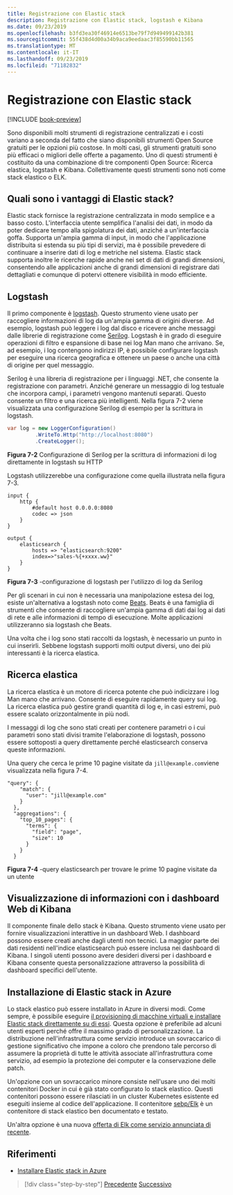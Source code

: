 ```yaml
---
title: Registrazione con Elastic stack
description: Registrazione con Elastic stack, logstash e Kibana
ms.date: 09/23/2019
ms.openlocfilehash: b3fd3ea30f46914e6513be79f7d949499142b381
ms.sourcegitcommit: 55f438d4d00a34b9aca9eedaac3f85590bb11565
ms.translationtype: MT
ms.contentlocale: it-IT
ms.lasthandoff: 09/23/2019
ms.locfileid: "71182832"
---
```

# <a name="logging-with-elastic-stack"></a>Registrazione con Elastic stack 

[!INCLUDE [book-preview](../../../includes/book-preview.md)]

Sono disponibili molti strumenti di registrazione centralizzati e i costi variano a seconda del fatto che siano disponibili strumenti Open Source gratuiti per le opzioni più costose. In molti casi, gli strumenti gratuiti sono più efficaci o migliori delle offerte a pagamento. Uno di questi strumenti è costituito da una combinazione di tre componenti Open Source: Ricerca elastica, logstash e Kibana. Collettivamente questi strumenti sono noti come stack elastico o ELK.

## <a name="what-are-the-advantages-of-elastic-stack"></a>Quali sono i vantaggi di Elastic stack?

Elastic stack fornisce la registrazione centralizzata in modo semplice e a basso costo. L'interfaccia utente semplifica l'analisi dei dati, in modo da poter dedicare tempo alla spigolatura dei dati, anziché a un'interfaccia goffa. Supporta un'ampia gamma di input, in modo che l'applicazione distribuita si estenda su più tipi di servizi, ma è possibile prevedere di continuare a inserire dati di log e metriche nel sistema. Elastic stack supporta inoltre le ricerche rapide anche nei set di dati di grandi dimensioni, consentendo alle applicazioni anche di grandi dimensioni di registrare dati dettagliati e comunque di potervi ottenere visibilità in modo efficiente.

## <a name="logstash"></a>Logstash

Il primo componente è [logstash](https://www.elastic.co/products/logstash). Questo strumento viene usato per raccogliere informazioni di log da un'ampia gamma di origini diverse. Ad esempio, logstash può leggere i log dal disco e ricevere anche messaggi dalle librerie di registrazione come [Serilog](https://serilog.net/). Logstash è in grado di eseguire operazioni di filtro e espansione di base nei log Man mano che arrivano. Se, ad esempio, i log contengono indirizzi IP, è possibile configurare logstash per eseguire una ricerca geografica e ottenere un paese o anche una città di origine per quel messaggio. 

Serilog è una libreria di registrazione per i linguaggi .NET, che consente la registrazione con parametri. Anziché generare un messaggio di log testuale che incorpora campi, i parametri vengono mantenuti separati. Questo consente un filtro e una ricerca più intelligenti. Nella figura 7-2 viene visualizzata una configurazione Serilog di esempio per la scrittura in logstash.

```csharp
var log = new LoggerConfiguration()   
         .WriteTo.Http("http://localhost:8080")
         .CreateLogger();
```

**Figura 7-2** Configurazione di Serilog per la scrittura di informazioni di log direttamente in logstash su HTTP

Logstash utilizzerebbe una configurazione come quella illustrata nella figura 7-3. 

```
input {
    http {
        #default host 0.0.0.0:8080
        codec => json
    }
}

output {
    elasticsearch {
        hosts => "elasticsearch:9200"
        index=>"sales-%{+xxxx.ww}"
    }
}
```

**Figura 7-3** -configurazione di logstash per l'utilizzo di log da Serilog

Per gli scenari in cui non è necessaria una manipolazione estesa dei log, esiste un'alternativa a logstash noto come [Beats](https://www.elastic.co/products/beats). Beats è una famiglia di strumenti che consente di raccogliere un'ampia gamma di dati dai log ai dati di rete e alle informazioni di tempo di esecuzione. Molte applicazioni utilizzeranno sia logstash che Beats.

Una volta che i log sono stati raccolti da logstash, è necessario un punto in cui inserirli. Sebbene logstash supporti molti output diversi, uno dei più interessanti è la ricerca elastica.

## <a name="elastic-search"></a>Ricerca elastica

La ricerca elastica è un motore di ricerca potente che può indicizzare i log Man mano che arrivano. Consente di eseguire rapidamente query sui log. La ricerca elastica può gestire grandi quantità di log e, in casi estremi, può essere scalato orizzontalmente in più nodi. 

I messaggi di log che sono stati creati per contenere parametri o i cui parametri sono stati divisi tramite l'elaborazione di logstash, possono essere sottoposti a query direttamente perché elasticsearch conserva queste informazioni.

Una query che cerca le prime 10 pagine visitate da `jill@example.com`viene visualizzata nella figura 7-4.

```
"query": {
    "match": {
      "user": "jill@example.com"
    }
  },
  "aggregations": {
    "top_10_pages": {
      "terms": {
        "field": "page",
        "size": 10
      }
    }
  }
```

**Figura 7-4** -query elasticsearch per trovare le prime 10 pagine visitate da un utente

## <a name="visualizing-information-with-kibana-web-dashboards"></a>Visualizzazione di informazioni con i dashboard Web di Kibana

Il componente finale dello stack è Kibana. Questo strumento viene usato per fornire visualizzazioni interattive in un dashboard Web. I dashboard possono essere creati anche dagli utenti non tecnici. La maggior parte dei dati residenti nell'indice elasticsearch può essere inclusa nei dashboard di Kibana. I singoli utenti possono avere desideri diversi per i dashboard e Kibana consente questa personalizzazione attraverso la possibilità di dashboard specifici dell'utente. 

## <a name="installing-elastic-stack-on-azure"></a>Installazione di Elastic stack in Azure

Lo stack elastico può essere installato in Azure in diversi modi. Come sempre, è possibile eseguire [il provisioning di macchine virtuali e installare Elastic stack direttamente su di essi](https://docs.microsoft.com/azure/virtual-machines/linux/tutorial-elasticsearch). Questa opzione è preferibile ad alcuni utenti esperti perché offre il massimo grado di personalizzazione. La distribuzione nell'infrastruttura come servizio introduce un sovraccarico di gestione significativo che impone a coloro che prendono tale percorso di assumere la proprietà di tutte le attività associate all'infrastruttura come servizio, ad esempio la protezione dei computer e la conservazione delle patch. 

Un'opzione con un sovraccarico minore consiste nell'usare uno dei molti contenitori Docker in cui è già stato configurato lo stack elastico. Questi contenitori possono essere rilasciati in un cluster Kubernetes esistente ed eseguiti insieme al codice dell'applicazione. Il contenitore [sebp/Elk](https://elk-docker.readthedocs.io/) è un contenitore di stack elastico ben documentato e testato.

Un'altra opzione è una nuova [offerta di Elk come servizio annunciata di recente](https://devops.com/logz-io-unveils-azure-open-source-elk-monitoring-solution/).

## <a name="references"></a>Riferimenti

- [Installare Elastic stack in Azure](https://docs.microsoft.com/azure/virtual-machines/linux/tutorial-elasticsearch)

>[!div class="step-by-step"]
>[Precedente](observability-patterns.md)
>[Successivo](monitoring-azure-kubernetes.md)
